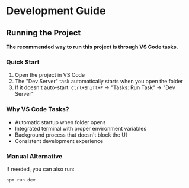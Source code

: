 # Development Guide

## Running the Project

**The recommended way to run this project is through VS Code tasks.**

### Quick Start
1. Open the project in VS Code
2. The "Dev Server" task automatically starts when you open the folder
3. If it doesn't auto-start: `Ctrl+Shift+P` → "Tasks: Run Task" → "Dev Server"

### Why VS Code Tasks?
- Automatic startup when folder opens
- Integrated terminal with proper environment variables
- Background process that doesn't block the UI
- Consistent development experience

### Manual Alternative
If needed, you can also run:
```bash
npm run dev
```